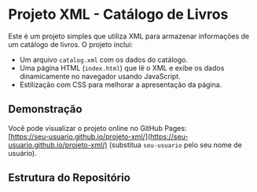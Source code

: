 # Projeto XML - Catálogo de Livros

Este é um projeto simples que utiliza XML para armazenar informações de um catálogo de livros. O projeto inclui:

- Um arquivo `catalog.xml` com os dados do catálogo.
- Uma página HTML (`index.html`) que lê o XML e exibe os dados dinamicamente no navegador usando JavaScript.
- Estilização com CSS para melhorar a apresentação da página.

## Demonstração

Você pode visualizar o projeto online no GitHub Pages:  
[https://seu-usuario.github.io/projeto-xml/](https://seu-usuario.github.io/projeto-xml/) (substitua `seu-usuario` pelo seu nome de usuário).

## Estrutura do Repositório

